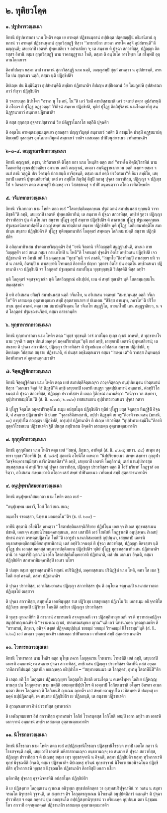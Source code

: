 <h1>๒. ทุติยวโคฺค</h1>
<h3>๑. ปรูปหารวณฺณนา</h3>
<p> อิทานิ   ปรูปหารกถา นาม โหติฯ ตตฺถ เย อรหตฺตํ ปฎิชานนฺตานํ อปฺปเตฺต ปตฺตสญฺญีนํ อธิมานิกานํ กุหกานํ วา อรหตฺตํ ปฎิชานนฺตานํ สุกฺกวิสฺสฎฺฐิํ ทิสฺวา ‘‘มารกายิกา เทวตา อรหโต อสุจิํ อุปสํหรนฺตี’’ติ มญฺญนฺติ; เสยฺยถาปิ เอตรหิ ปุพฺพเสลิยา จ อปรเสลิยา จ; เต สนฺธาย ติ ปุจฺฉา สกวาทิสฺส, ปฎิญฺญา อิตรสฺสฯ อิทานิ ยสฺมา สุกฺกวิสฺสฎฺฐิ นาม ราคสมุฎฺฐานา โหติ, ตสฺมา ติ อนุโยโค อารโทฺธฯ โส สโพฺพปิ อุตฺตานโตฺถเยวฯ</p>


<p>ติอาทิปเญฺห ยสฺมา ตาสํ เทวตานํ สุกฺกวิสฺสฎฺฐิ นาม นตฺถิ, อเญฺญสมฺปิ สุกฺกํ คเหตฺวา น อุปสํหรนฺติ, อรหโต ปน สุกฺกเมว นตฺถิ, ตสฺมา นฺติ ปฎิกฺขิปติฯ</p>


<p>ติปเญฺห ปน นิมฺมินิตฺวา อุปสํหรนฺตีติ ลทฺธิยา ปฎิชานาติฯ ติปเญฺห สปฺปิเตลานํ วิย โลมกูเปหิ อุปสํหรณาภาวํ ทิสฺวา ปฎิกฺขิปติฯ</p>


<p>   ติ วจสายเตฺถ นิปาโตฯ ‘‘อรหา นุ โข อหํ, โน’’ติ เอวํ วิมติํ คาหยิสฺสามาติ เอวํ วจสายํ กตฺวา อุปสํหรนฺตีติ อโตฺถฯ ติ ปุโฎฺฐ อฎฺฐวตฺถุกํ วิจิกิจฺฉํ สนฺธาย ปฎิกฺขิปติ, ทุติยํ ปุโฎฺฐ อิตฺถิปุริสานํ นามโคตฺตาทีสุ สนฺนิฎฺฐานาภาวํ สนฺธาย ปฎิชานาติฯ</p>


<p> ติ ตสฺส สุกฺกสฺส อุจฺจารปสฺสาวานํ วิย ปติฎฺฐาโนกาโส อตฺถีติ ปุจฺฉติฯ</p>


<p> ติ อตฺตโน อรหตฺตธมฺมมเตฺตเยว กุสลสฺสฯ ปญฺญาวิมุตฺตํ สนฺธาเยวํ  วทติฯ ติ สธมฺมโต ปรสฺมิํ  อฎฺฐสมาปตฺติธเมฺมปิ กุสลสฺสฯ อุภโตภาควิมุตฺตํ สนฺธาเยวํ วทติฯ เสสเมตฺถ ปาฬิอนุสาเรเนว เวทิตพฺพนฺติฯ</p>

</p>


<h3>๒-๓-๔. อญฺญาณาทิกถาวณฺณนา</h3>
<p> อิทานิ อญฺญาณํ, กงฺขา, ปรวิตรณาติ ติโสฺส กถา นาม โหนฺติฯ ตตฺถ เยสํ ‘‘อรหโต อิตฺถิปุริสาทีนํ นามโคตฺตาทีสุ ญาณปฺปวตฺติยา อภาเวน อตฺถิ อญฺญาณํ, ตเตฺถว สนฺนิฎฺฐานาภาเวน อตฺถิ กงฺขาฯ ยสฺมา จ เนสํ ตานิ วตฺถูนิ ปเร วิตรนฺติ ปกาเสนฺติ อาจิกฺขนฺติ, ตสฺมา เนสํ อตฺถิ ปรวิตรณา’’ติ อิมา ลทฺธิโย, เสยฺยถาปิ เอตรหิ ปุพฺพเสลิยาทีนํ; เตสํ ตา ลทฺธิโย ภินฺทิตุํ ตีสุปิ กถาสุ ปุจฺฉา สกวาทิสฺส, ปฎิญฺญา จ ปฎิเกฺขโป จ อิตรสฺสฯ ตตฺถ สเพฺพสุปิ ปเญฺหสุ เจว วิสฺสชฺชเนสุ จ ปาฬิํ อนุคนฺตฺวาว อโตฺถ เวทิตโพฺพติฯ</p>

</p>


<h3>๕. วจีเภทกถาวณฺณนา</h3>
<p> อิทานิ  วจีเภทกถา นาม โหติฯ ตตฺถ เยสํ ‘‘โสตาปตฺติมคฺคกฺขเณ ปฐมํ ฌานํ สมาปนฺนสฺส ทุกฺขนฺติ วาจา ภิชฺชตี’’ติ ลทฺธิ, เสยฺยถาปิ เอตรหิ ปุพฺพเสลิยาทีนํ; เต สนฺธาย ติ ปุจฺฉา สกวาทิสฺส, ลทฺธิยํ ฐตฺวา ปฎิญฺญา ปรวาทิสฺสฯ ปุน ติ ตโย ภเว สนฺธาย ปุโฎฺฐ อรูปํ สนฺธาย ปฎิกฺขิปติฯ ติ  กาลวเสน ปุโฎฺฐ ปฐมมคฺคกฺขเณ ปฐมชฺฌานิกสมาปตฺติโต อญฺญํ สพฺพํ สมาปตฺติกาลํ สนฺธาย ปฎิกฺขิปติฯ นฺติ ปุโฎฺฐ โลกิยสมาปตฺติโย สมาปเนฺน สนฺธาย ปฎิกฺขิปติฯ ติ ปุโฎฺฐ ทุติยชฺฌานาทิกํ โลกุตฺตรํ สพฺพญฺจ โลกิยสมาปตฺติํ สนฺธาย ปฎิกฺขิปติฯ</p>


<p>ติ  อภิกฺกมาทิวเสน ปวตฺตกายวิญฺญตฺติฯ อิทํ ‘‘ยานิ จิตฺตานิ วจีวิญฺญตฺติํ สมุฎฺฐาเปนฺติ, ตาเนว กายวิญฺญตฺติํฯ เอวํ สเนฺต กสฺมา กายเภโทปิ น โหตี’’ติ โจทนตฺถํ ปุจฺฉติฯ อิตโร ลทฺธิวเสน ปฎิกฺขิปติ เจว ปฎิชานาติ จฯ อิทานิ ยทิ โส มคฺคกฺขเณ ‘‘ทุกฺข’’นฺติ วาจํ ภาสติ, ‘‘สมุทโย’’ติอาทิกมฺปิ ภาเสยฺยฯ ยทิ วา ตํ น ภาสติ, อิตรมฺปิ น ภาเสยฺยาติ โจทนตฺถํ ติอาทโย ปญฺหา วุตฺตาฯ อิตโร ปน อตฺตโน ลทฺธิวเสเนว ปฎิชานาติ เจว ปฎิกฺขิปติ จฯ โลกุตฺตรํ ปฐมชฺฌานํ สมาปโนฺน ทุกฺขทุกฺขนฺติ วิปสฺสตีติ หิสฺส ลทฺธิฯ</p>


<p> นฺติ โลกุตฺตรํ จตุสจฺจญาณํฯ นฺติ โสตวิญฺญาณํ อธิเปฺปตํ, เยน ตํ สทฺทํ สุณาติฯ นฺติ โสตสมฺผสฺสมโนสมฺผสฺสานํฯ</p>


<p> ติ ยทิ อวิเสเสน ยํกิญฺจิ สมาปนฺนสฺส นตฺถิ วจีเภโท, น อวิเสเสน วตฺตพฺพํ ‘‘สมาปนฺนสฺส อตฺถิ วจีเภโท’’ติฯ เสสเมตฺถ อุตฺตานตฺถเมว สทฺธิํ สุตฺตสาธนายฯ ยํ ปเนเตน ‘‘สิขิสฺส อานนฺท, ภควโต’’ติ ปริโยสาเน สุตฺตํ อาภตํ, ตตฺถ เยน สมาปตฺติจิเตฺตน โส วจีเภโท สมุฎฺฐิโต, กายเภโทปิ เตน สมุฎฺฐาติเยว, น จ ตํ โลกุตฺตรํ ปฐมชฺฌานจิตฺตํ, ตสฺมา อสาธกนฺติฯ</p>

</p>


<h3>๖. ทุกฺขาหารกถาวณฺณนา</h3>
<p> อิทานิ  ทุกฺขาหารกถา นาม โหติฯ ตตฺถ ‘‘ทุกฺขํ ทุกฺขนฺติ วาจํ ภาสโนฺต ทุเกฺข ญาณํ อาหรติ, ตํ ทุกฺขาหาโร นาม วุจฺจติ ฯ ตญฺจ ปเนตํ มคฺคงฺคํ มคฺคปริยาปนฺน’’นฺติ เยสํ ลทฺธิ, เสยฺยถาปิ เอตรหิ ปุพฺพเสลิยานํ; เต สนฺธาย ติ ปุจฺฉา สกวาทิสฺส, ปฎิญฺญา ปรวาทิสฺสฯ ติ ปฐมปเญฺห อวิปสฺสเก สนฺธาย ปฎิกฺขิปติ, ทุติยปเญฺห  วิปสฺสเก สนฺธาย ปฎิชานาติ, ตํ ปนสฺส ลทฺธิมตฺตเมวฯ ตสฺมา ‘‘สเพฺพ เต’’ติ วาทสฺส ภินฺทนตฺถํ ติอาทิมาหฯ ตํ อุตฺตานตฺถเมวาติฯ</p>

</p>


<h3>๗. จิตฺตฎฺฐิติกถาวณฺณนา</h3>
<p> อิทานิ จิตฺตฎฺฐิติกถา นาม โหติฯ ตตฺถ เยสํ สมาปตฺติจิตฺตเญฺจว ภวงฺคจิตฺตญฺจ อนุปฺปพเนฺธน ปวตฺตมานํ ทิสฺวา ‘‘เอกเมว จิตฺตํ จิรํ ติฎฺฐตี’’ติ ลทฺธิ เสยฺยถาปิ เอตรหิ เหฎฺฐา วุตฺตปฺปเภทานํ อนฺธกานํ, ตํลทฺธิวิโสธนตฺถํ ติ ปุจฺฉา สกวาทิสฺส, ปฎิญฺญา ปรวาทิสฺสฯ ติ เอตฺถ ฐิติกฺขณํ อนามสิตฺวา ‘‘อนิจฺจา วต สงฺขารา, อุปฺปาทวยธมฺมิโน’’ติ (สํ. นิ. ๑.๑๘๖; ๒.๑๔๓) เทสนานเยน อุปฺปาทวยวเสเนว ปุจฺฉา กตาฯ</p>


<p>ติ ปุโฎฺฐ จิตฺตโต ลหุตรปริวตฺติโน ธเมฺม อปสฺสโนฺต ปฎิกฺขิปติฯ ทุติยํ ปุโฎฺฐ ยสฺส จิตฺตสฺส ทีฆฎฺฐิติํ อิจฺฉติ, ตํ สนฺธาย ปฎิชานาติฯ ติ ปเญฺห ‘‘จุลฺลาสีติสหสฺสานิ, กปฺปา ติฎฺฐนฺติ เย มรู’’ติอาทิวจนวเสน (มหานิ. ๑๐) อารุปฺปโต อญฺญตฺร ปฎิกฺขิปติ, อารุเปฺป ปฎิชานาติฯ ติ ปเญฺห ปรวาทิสฺส ‘‘อุปฺปาทวยธมฺมิโน’’ติอาทิสุตฺตวิโรธภเยน ปฎิชานาติฯ ฐิติํ ปนสฺส ลทฺธิวเสน อิจฺฉติฯ เสสเมตฺถ อุตฺตานตฺถเมวาติฯ</p>

</p>


<h3>๘. กุกฺกุฬกถาวณฺณนา</h3>
<p> อิทานิ   กุกฺกุฬกถา นาม โหติฯ ตตฺถ เยสํ ‘‘สพฺพํ, ภิกฺขเว, อาทิตฺตํ (สํ. นิ. ๔.๒๘; มหาว. ๕๔) สเพฺพ สงฺขารา ทุกฺขา’’ติอาทีนิ (ธ. ป. ๒๗๘) สุตฺตานิ อโยนิโส คเหตฺวา  ‘‘นิปฺปริยาเยเนว สเพฺพ สงฺขารา กุกฺกุฬา วีตจฺจิตงฺคารสมฺมิสฺสา ฉาริกนิรยสทิสา’’ติ ลทฺธิ, เสยฺยถาปิ เอตรหิ โคกุลิกานํ; เตสํ นานปฺปการสุขสนฺทสฺสเนน ตํ ลทฺธิํ วิเวเจตุํ ปุจฺฉา สกวาทิสฺส, ปฎิญฺญา ปรวาทิสฺสฯ ตตฺถ ติ โอธิํ มริยาทํ โกฎฺฐาสํ อกริตฺวา, อวิเสเสน สเพฺพเยวาติ อโตฺถฯ เสสํ สพฺพํ ปาฬินเยเนว เวทิตพฺพํ สทฺธิํ สุตฺตสาธนายาติฯ</p>

</p>


<h3>๙. อนุปุพฺพาภิสมยกถาวณฺณนา</h3>
<p> อิทานิ อนุปุพฺพาภิสมยกถา นาม โหติฯ ตตฺถ เยสํ –</p>


<p>
‘‘อนุปุเพฺพน เมธาวี, โถกํ โถกํ ขเณ ขเณ;  
  
กมฺมาโร รชตเสฺสว, นิทฺธเม มลมตฺตโน’’ติฯ (ธ. ป. ๒๓๙) –  
</p>
  
<p>อาทีนิ สุตฺตานิ อโยนิโส คเหตฺวา ‘‘โสตาปตฺติผลสจฺฉิกิริยาย ปฎิปโนฺน เอกเจฺจ กิเลเส ทุกฺขทสฺสเนน ปชหติ, เอกเจฺจ สมุทยนิโรธมคฺคทสฺสเนน, ตถา เสสาปีติ เอวํ โสฬสหิ โกฎฺฐาเสหิ อนุปุเพฺพน กิเลสปฺปหานํ กตฺวา อรหตฺตปฎิลาโภ โหตี’’ติ เอวรูปา นานาภิสมยลทฺธิ อุปฺปนฺนา, เสยฺยถาปิ เอตรหิ อนฺธกสพฺพตฺถิกสมฺมิติยภทฺรยานิกานํ; เตสํ ลทฺธิวิเวจนตฺถํ ติ ปุจฺฉา สกวาทิสฺส, ปฎิญฺญา อิตรสฺสฯ นฺติ ปุโฎฺฐ ปน เอกสฺส มคฺคสฺส พหุภาวาปตฺติภเยน ปฎิกฺขิปติฯ ทุติยํ ปุโฎฺฐ ทุกฺขทสฺสนาทิวเสน ปฎิชานาติฯ ตานิ วา จตฺตาริปิ ญาณานิ เอโก โสตาปตฺติมโคฺคเยวาติ  ปฎิชานาติ, ผลํ ปน เอกเมว อิจฺฉติ, ตสฺมา ปฎิกฺขิปติฯ สกทาคามิมคฺคาทีสุปิ  เอเสว นโยฯ</p>


<p> ติ ปเญฺห ยสฺมา ทุกฺขทสฺสนาทีหิ ทสฺสนํ อปรินิฎฺฐิตํ, มคฺคทสฺสเนน ปรินิฎฺฐิตํ นาม โหติ, ตทา โส ผเล ฐิโตติ สงฺขํ คจฺฉติ, ตสฺมา ปฎิชานาติฯ</p>


<p>   ติ ปุจฺฉา ปรวาทิสฺส, เอกาภิสมยวเสน ปฎิญฺญา สกวาทิสฺสฯ ปุน ติ อนุโยเค จตุนฺนมฺปิ นานาสภาวตฺตา ปฎิเกฺขโป ตเสฺสวฯ</p>


<p>ติ ปุจฺฉา สกวาทิสฺส, สมุทฺทโต เอกพินฺทุสฺส รเส ปฎิวิเทฺธ เสสอุทกสฺส ปฎิเวโธ วิย เอกธเมฺม อนิจฺจาทิโต ปฎิวิเทฺธ สเพฺพปิ ปฎิวิทฺธา โหนฺตีติ ลทฺธิยา ปฎิญฺญา ปรวาทิสฺสฯ</p>


<p>ติ ทุเกฺข ญาณาทีหิฯ ติ สาวกานํ สาธารเณหิ สจฺจญาเณหิ เจว ปฎิสมฺภิทาญาเณหิ จฯ ติ ทฺวาทสงฺคปฎิจฺจสมุปฺปาทญาเณหิฯ ติ ‘‘ชรามรเณ ญาณํ, ชรามรณสมุทเย ญาณ’’นฺติ เอวํ นิทานวเคฺค วุตฺตญาเณหิฯ ติ ‘‘ชรามรณํ, ภิกฺขเว, อนิจฺจํ สงฺขตํ ปฎิจฺจสมุปฺปนฺนํ ขยธมฺมํ วยธมฺมํ วิราคธมฺมํ นิโรธธมฺม’’นฺติ (สํ. นิ. ๒.๒๐) เอวํ ตเตฺถว วุตฺตญาเณหิฯ เสสเมตฺถ ปาฬินเยเนว เวทิตพฺพํ สทฺธิํ สุตฺตสาธเนนาติฯ</p>

</p>


<h3>๑๐. โวหารกถาวณฺณนา</h3>
<p> อิทานิ  โวหารกถา นาม โหติฯ ตตฺถ พุโทฺธ ภควา โลกุตฺตเรน โวหาเรน โวหรตีติ เยสํ ลทฺธิ, เสยฺยถาปิ เอตรหิ อนฺธกานํ; เต สนฺธาย ปุจฺฉา สกวาทิสฺส, ลทฺธิวเสน ปฎิญฺญา ปรวาทิสฺสฯ ติอาทีนิ ตสฺส อยุตฺตวาทีภาวทีปนตฺถํ วุตฺตานิฯ อยเญฺหตฺถ อธิปฺปาโย – ‘‘สทฺทายตนเมว เต โลกุตฺตรํ, อุทาหุ โสตาทีนิปี’’ติฯ</p>


<p>ติ เอตฺถ ยทิ โส โลกุตฺตเร ปฎิหเญฺญยฺยฯ โลกุตฺตโร สิยาติ เอวมโตฺถ น คเหตโพฺพฯ โลกิเย  ปฎิหญฺญมานสฺส ปน โลกุตฺตรตา นาม นตฺถีติ อยเมตฺถาธิปฺปาโยฯ ติ เอตฺถาปิ โลกิเยเนวาติ  อโตฺถฯ อิตรถา อเนกนฺตตา สิยาฯ โลกุตฺตรญฺหิ โลกิเยนปิ ญาเณน ญายตีฯ เอวํ สพฺพํ ยถานุรูปโต เวทิตพฺพํฯ ติ ปเญฺหสุ เย มคฺคํ นปฺปฎิลภนฺติ, เต สนฺธาย ปฎิกฺขิปติฯ เย ปฎิลภนฺติ, เต สนฺธาย ปฎิชานาติฯ</p>


<p> ติ สุวณฺณมยายฯ อิทํ ปรวาทิสฺส อุทาหรณํฯ</p>


<p>ติ เอฬณฺฑมยายฯ อิทํ สกวาทิสฺส อุทาหรณํฯ โลกิยํ โวหรนฺตสฺส โลกิโยติ อยมฺปิ เอกา ลทฺธิฯ สา เอตรหิ เอกจฺจานํ อนฺธกานํ ลทฺธิฯ เสสเมตฺถ อุตฺตานตฺถเมวาติฯ</p>

</p>


<h3>๑๑. นิโรธกถาวณฺณนา</h3>
<p> อิทานิ นิโรธกถา นาม โหติฯ ตตฺถ เยสํ อปฺปฎิสงฺขานิโรธญฺจ ปฎิสงฺขานิโรธญฺจ เทฺวปิ เอกโต กตฺวา นิโรธสจฺจนฺติ ลทฺธิ, เสยฺยถาปิ เอตรหิ มหิสาสกานเญฺจว อนฺธกานญฺจ; เต สนฺธาย ติ ปุจฺฉา สกวาทิสฺส, ปฎิญฺญา ปรวาทิสฺส ฯ ติ ปเญฺหสุ ยสฺมา เทฺว ทุกฺขสจฺจานิ น อิจฺฉติ, ตสฺมา ปฎิกฺขิปติฯ ยสฺมา ทฺวีหากาเรหิ ทุกฺขํ นิรุชฺฌตีติ อิจฺฉติ, ตสฺมา ปฎิชานาติฯ ติปเญฺหสุ ทฺวินฺนํ ทุกฺขสจฺจานํ นิโรธวเสนอนิจฺฉโนฺต ปฎิกฺขิปติฯ ทฺวีหากาเรหิ ทุกฺขสฺส นิรุชฺฌนโต ปฎิชานาติฯ ติอาทีสุปิ เอเสว นโยฯ</p>


<p>นฺติอาทีสุ ปุจฺฉาสุ อุจฺจนีจตาทีนิ อปสฺสโนฺต ปฎิกฺขิปติฯ</p>


<p>ติ เย ปฎิสงฺขาย โลกุตฺตเรน ญาเณน อนิรุทฺธา สุทฺธปกติกตฺตา วา อุเทฺทสปริปุจฺฉาทีนํ วา วเสน น สมุทาจรณโต นิรุทฺธาติ วุจฺจนฺติ, เต สงฺขาเรฯ ติฯ โลกุตฺตรญาเณน นิโรเธนฺติ อนุปฺปตฺติภาวํ คเมนฺติฯ ติ  ปุจฺฉา ปรวาทิสฺส ฯ ตตฺถ ภคฺคานํ ปุน อภญฺชนโต อปฺปฎิสงฺขานิรุทฺธานํ วา อริยมเคฺค อุปฺปเนฺน ตถา นิรุชฺฌนโตว สกวาที อจฺจนฺตภคฺคตํ ปฎิชานาติฯ เสสเมตฺถ อุตฺตานตฺถเมวาติฯ</p>

</p>

</p>





